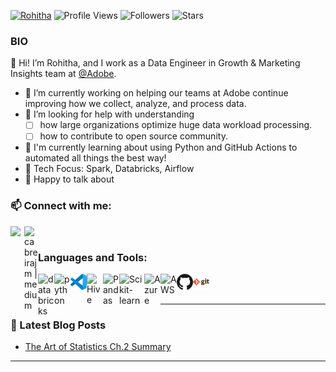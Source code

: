 [![Rohitha](https://img.shields.io/badge/Rohitha-<COLOR>.svg)](https://shields.io/)  ![Profile Views](https://komarev.com/ghpvc/?username=YRohitha&color=green) ![Followers](https://img.shields.io/github/followers/YRohitha)  ![Stars](https://img.shields.io/github/stars/YRohitha/YRohitha) 

### BIO
:wave: Hi! I’m Rohitha, and I work as a Data Engineer in Growth & Marketing Insights team at [@Adobe](https://github.com/adobe).
- 🔭 I’m currently working on helping our teams at Adobe continue improving how we collect, analyze, and process data.
- 🤔 I’m looking for help with understanding 
  - [ ] how large organizations optimize huge data workload processing.
  - [ ] how to contribute to open source community.
- 🌱 I'm currently learning about using Python and GitHub Actions to automated all things the best way! 
- 🎯 Tech Focus: Spark, Databricks, Airflow
- 💬 Happy to talk about


### 📫 Connect with me:

[<img align="left"  width="22px" src="https://cdn.jsdelivr.net/npm/simple-icons@3.4.0/icons/linkedin.svg" />](https://www.linkedin.com/in/rohitha-yarlagadda-9b43721a7/)

[<img align="left" alt="cabreirajm | medium" width="22px" src="https://cdn.jsdelivr.net/npm/simple-icons@3.4.0/icons/medium.svg" />](https://medium.com/@yrohitha996)


<br />

### Languages and Tools:

<img align="left" alt="databricks" width="26px" src="https://www.vectorlogo.zone/logos/databricks/index.html"/>

<img align="left" alt="python" width="26px" src="https://cdn3.iconfinder.com/data/icons/logos-and-brands-adobe/512/267_Python-512.png" />

<img align="left" alt="visual studio code" width="26px" src="https://raw.githubusercontent.com/github/explore/80688e429a7d4ef2fca1e82350fe8e3517d3494d/topics/visual-studio-code/visual-studio-code.png" />

<img align="left" alt="Hive" width="26px" src="https://upload.wikimedia.org/wikipedia/commons/thumb/b/bb/Apache_Hive_logo.svg/1138px-Apache_Hive_logo.svg.png" />

<img align="left" alt="Pandas" width="26px" src="https://cdn.jsdelivr.net/npm/simple-icons@3.4.0/icons/pandas.svg" />

[<img align="left" alt="Scikit-learn" width="40px" src="https://upload.wikimedia.org/wikipedia/commons/0/05/Scikit_learn_logo_small.svg" />](https://scikit-learn.org/stable/)

<img align="left" alt="Azure" width="26px" src="https://www.parkmycloud.com/wp-content/uploads/2018/02/Azure_.png" />

<img align="left" alt="AWS" width="26px" src="https://cdn.jsdelivr.net/npm/simple-icons@3.4.0/icons/amazonaws.svg" />

<img align="left" alt="GitHub" width="26px" src="https://raw.githubusercontent.com/github/explore/78df643247d429f6cc873026c0622819ad797942/topics/github/github.png" />

<img align="left" alt="Git" width="26px" src="https://raw.githubusercontent.com/github/explore/80688e429a7d4ef2fca1e82350fe8e3517d3494d/topics/git/git.png" />

<br />
<br />


---

### 📕 Latest Blog Posts

<!--- BLOG-POST-LIST:START --->
* [The Art of Statistics Ch.2 Summary](https://medium.com/@yrohitha996/the-art-of-statistics-ch-2-summary-adba3612d7a2) 

<!--- BLOG-POST-LIST:END --->

---


[medium]: https://medium.com/@yrohitha996
[linkedin]: https://www.linkedin.com/in/rohitha-yarlagadda-9b43721a7/


<!---
[![My GitHub Stats](https://github-readme-stats.vercel.app/api/?username=YRohitha&count_private=true&theme=tokyonight&showicons=true)]()
[![My GitHub Language Stats](https://github-readme-stats.vercel.app/api/top-langs/?username=YRohitha&langs_count=5&theme=tokyonight)]()
--->

<!---
![](https://github-readme-stats.vercel.app/api?username=YRohitha&theme=light&hide_border=false&include_all_commits=true&count_private=true)
![](https://github-readme-streak-stats.herokuapp.com/?user=YRohitha&theme=light&hide_border=false)<br/>
![](https://github-readme-stats.vercel.app/api/top-langs/?username=YRohitha&theme=light&hide_border=false&include_all_commits=true&count_private=true&layout=compact)
--->


